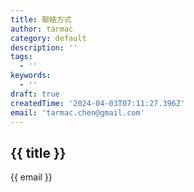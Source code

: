 ```yaml
---
title: 聯絡方式
author: tarmac
category: default
description: ''
tags:
  - ''
keywords:
  - ''
draft: true
createdTime: '2024-04-03T07:11:27.396Z'
email: 'tarmac.chen@gmail.com'
---
```


## {{ title }}

{{ email }}
